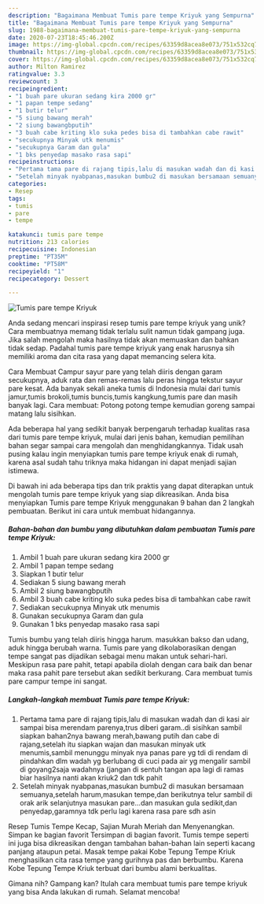 ```yaml
---
description: "Bagaimana Membuat Tumis pare tempe Kriyuk yang Sempurna"
title: "Bagaimana Membuat Tumis pare tempe Kriyuk yang Sempurna"
slug: 1988-bagaimana-membuat-tumis-pare-tempe-kriyuk-yang-sempurna
date: 2020-07-23T18:45:46.200Z
image: https://img-global.cpcdn.com/recipes/63359d8acea8e073/751x532cq70/tumis-pare-tempe-kriyuk-foto-resep-utama.jpg
thumbnail: https://img-global.cpcdn.com/recipes/63359d8acea8e073/751x532cq70/tumis-pare-tempe-kriyuk-foto-resep-utama.jpg
cover: https://img-global.cpcdn.com/recipes/63359d8acea8e073/751x532cq70/tumis-pare-tempe-kriyuk-foto-resep-utama.jpg
author: Milton Ramirez
ratingvalue: 3.3
reviewcount: 3
recipeingredient:
- "1 buah pare ukuran sedang kira 2000 gr"
- "1 papan tempe sedang"
- "1 butir telur"
- "5 siung bawang merah"
- "2 siung bawangbputih"
- "3 buah cabe kriting klo suka pedes bisa di tambahkan cabe rawit"
- "secukupnya Minyak utk menumis"
- "secukupnya Garam dan gula"
- "1 bks penyedap masako rasa sapi"
recipeinstructions:
- "Pertama tama pare di rajang tipis,lalu di masukan wadah dan di kasi air sampai bisa merendam parenya,trus diberi garam..di sisihkan sambil siapkan bahan2nya bawang merah,bawang putih dan cabe di rajang,setelah itu siapkan wajan dan masukan minyak utk menumis,sambil menunggu minyak nya panas pare yg tdi di rendam di pindahkan dlm wadah yg berlubang di cuci pada air yg mengalir sambil di goyang2saja wadahnya (jangan di sentuh tangan apa lagi di ramas biar hasilnya nanti akan kriuk2 dan tdk pahit"
- "Setelah minyak nyabpanas,masukan bumbu2 di masukan bersamaan semuanya,setelah harum,masukan tempe,dan berikutnya telur sambil di orak arik selanjutnya masukan pare...dan masukan gula sedikit,dan penyedap,garamnya tdk perlu lagi karena rasa pare sdh asin"
categories:
- Resep
tags:
- tumis
- pare
- tempe

katakunci: tumis pare tempe 
nutrition: 213 calories
recipecuisine: Indonesian
preptime: "PT35M"
cooktime: "PT58M"
recipeyield: "1"
recipecategory: Dessert

---
```



![Tumis pare tempe Kriyuk](https://img-global.cpcdn.com/recipes/63359d8acea8e073/751x532cq70/tumis-pare-tempe-kriyuk-foto-resep-utama.jpg)

Anda sedang mencari inspirasi resep tumis pare tempe kriyuk yang unik? Cara membuatnya memang tidak terlalu sulit namun tidak gampang juga. Jika salah mengolah maka hasilnya tidak akan memuaskan dan bahkan tidak sedap. Padahal tumis pare tempe kriyuk yang enak harusnya sih memiliki aroma dan cita rasa yang dapat memancing selera kita.

Cara Membuat Campur sayur pare yang telah diiris dengan garam secukupnya, aduk rata dan remas-remas lalu peras hingga tekstur sayur pare kesat. Ada banyak sekali aneka tumis di Indonesia mulai dari tumis jamur,tumis brokoli,tumis buncis,tumis kangkung,tumis pare dan masih banyak lagi. Cara membuat: Potong potong tempe kemudian goreng sampai matang lalu sisihkan.

Ada beberapa hal yang sedikit banyak berpengaruh terhadap kualitas rasa dari tumis pare tempe kriyuk, mulai dari jenis bahan, kemudian pemilihan bahan segar sampai cara mengolah dan menghidangkannya. Tidak usah pusing kalau ingin menyiapkan tumis pare tempe kriyuk enak di rumah, karena asal sudah tahu triknya maka hidangan ini dapat menjadi sajian istimewa.


Di bawah ini ada beberapa tips dan trik praktis yang dapat diterapkan untuk mengolah tumis pare tempe kriyuk yang siap dikreasikan. Anda bisa menyiapkan Tumis pare tempe Kriyuk menggunakan 9 bahan dan 2 langkah pembuatan. Berikut ini cara untuk membuat hidangannya.

<!--inarticleads1-->

##### Bahan-bahan dan bumbu yang dibutuhkan dalam pembuatan Tumis pare tempe Kriyuk:

1. Ambil 1 buah pare ukuran sedang kira 2000 gr
1. Ambil 1 papan tempe sedang
1. Siapkan 1 butir telur
1. Sediakan 5 siung bawang merah
1. Ambil 2 siung bawangbputih
1. Ambil 3 buah cabe kriting klo suka pedes bisa di tambahkan cabe rawit
1. Sediakan secukupnya Minyak utk menumis
1. Gunakan secukupnya Garam dan gula
1. Gunakan 1 bks penyedap masako rasa sapi


Tumis bumbu yang telah diiris hingga harum. masukkan bakso dan udang, aduk hingga berubah warna. Tumis pare yang dikolaborasikan dengan tempe sangat pas dijadikan sebagai menu makan untuk sehari-hari. Meskipun rasa pare pahit, tetapi apabila diolah dengan cara baik dan benar maka rasa pahit pare tersebut akan sedikit berkurang. Cara membuat tumis pare campur tempe ini sangat. 

<!--inarticleads2-->

##### Langkah-langkah membuat Tumis pare tempe Kriyuk:

1. Pertama tama pare di rajang tipis,lalu di masukan wadah dan di kasi air sampai bisa merendam parenya,trus diberi garam..di sisihkan sambil siapkan bahan2nya bawang merah,bawang putih dan cabe di rajang,setelah itu siapkan wajan dan masukan minyak utk menumis,sambil menunggu minyak nya panas pare yg tdi di rendam di pindahkan dlm wadah yg berlubang di cuci pada air yg mengalir sambil di goyang2saja wadahnya (jangan di sentuh tangan apa lagi di ramas biar hasilnya nanti akan kriuk2 dan tdk pahit
1. Setelah minyak nyabpanas,masukan bumbu2 di masukan bersamaan semuanya,setelah harum,masukan tempe,dan berikutnya telur sambil di orak arik selanjutnya masukan pare...dan masukan gula sedikit,dan penyedap,garamnya tdk perlu lagi karena rasa pare sdh asin


Resep Tumis Tempe Kecap, Sajian Murah Meriah dan Menyenangkan. Simpan ke bagian favorit Tersimpan di bagian favorit. Tumis tempe seperti ini juga bisa dikreasikan dengan tambahan bahan-bahan lain seperti kacang panjang ataupun petai. Masak tempe pakai Kobe Tepung Tempe Kriuk menghasilkan cita rasa tempe yang gurihnya pas dan berbumbu. Karena Kobe Tepung Tempe Kriuk terbuat dari bumbu alami berkualitas. 

Gimana nih? Gampang kan? Itulah cara membuat tumis pare tempe kriyuk yang bisa Anda lakukan di rumah. Selamat mencoba!
